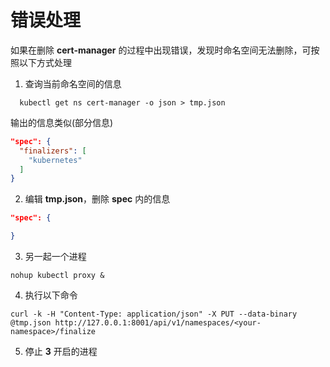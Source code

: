 # 错误处理

如果在删除 **cert-manager** 的过程中出现错误，发现时命名空间无法删除，可按照以下方式处理

1. 查询当前命名空间的信息

```
  kubectl get ns cert-manager -o json > tmp.json
```

输出的信息类似(部分信息)

```json
"spec": {
  "finalizers": [
    "kubernetes"
  ]
}
```

2. 编辑 **tmp.json**，删除 **spec** 内的信息
```json
"spec": {

}
```

3. 另一起一个进程
```
nohup kubectl proxy &
```

4. 执行以下命令

```
curl -k -H "Content-Type: application/json" -X PUT --data-binary @tmp.json http://127.0.0.1:8001/api/v1/namespaces/<your-namespace>/finalize
```

5. 停止 **3** 开启的进程
